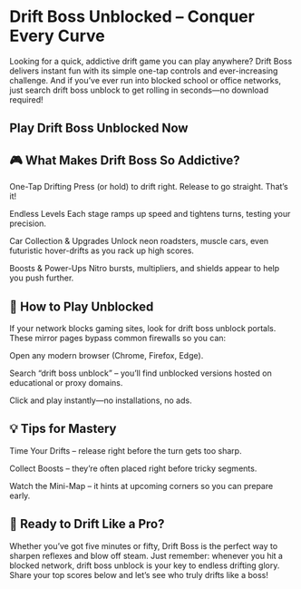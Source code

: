 # Drift Boss Unblocked – Conquer Every Curve 
Looking for a quick, addictive drift game you can play anywhere? Drift Boss delivers instant fun with its simple one-tap controls and ever-increasing challenge. And if you’ve ever run into blocked school or office networks, just search drift boss unblock to get rolling in seconds—no download required!

## **Play Drift Boss Unblocked Now**

## 🎮 What Makes Drift Boss So Addictive?
One-Tap Drifting
Press (or hold) to drift right. Release to go straight. That’s it!

Endless Levels
Each stage ramps up speed and tightens turns, testing your precision.

Car Collection & Upgrades
Unlock neon roadsters, muscle cars, even futuristic hover-drifts as you rack up high scores.

Boosts & Power-Ups
Nitro bursts, multipliers, and shields appear to help you push further.


## 🚧 How to Play Unblocked
If your network blocks gaming sites, look for drift boss unblock portals. These mirror pages bypass common firewalls so you can:

Open any modern browser (Chrome, Firefox, Edge).

Search “drift boss unblock” – you’ll find unblocked versions hosted on educational or proxy domains.

Click and play instantly—no installations, no ads.
 
 ## 💡 Tips for Mastery
Time Your Drifts – release right before the turn gets too sharp.

Collect Boosts – they’re often placed right before tricky segments.

Watch the Mini-Map – it hints at upcoming corners so you can prepare early.

## 🚀 Ready to Drift Like a Pro?
Whether you’ve got five minutes or fifty, Drift Boss is the perfect way to sharpen reflexes and blow off steam. Just remember: whenever you hit a blocked network, drift boss unblock is your key to endless drifting glory. Share your top scores below and let’s see who truly drifts like a boss!
